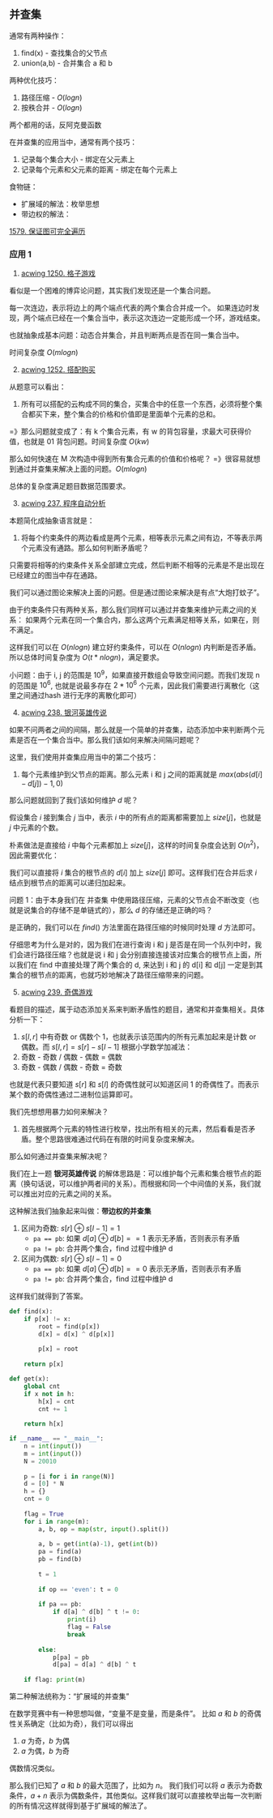## 并查集
通常有两种操作：
1. find(x) - 查找集合的父节点
2. union(a,b) - 合并集合 a 和 b

两种优化技巧：
1. 路径压缩 - $O(logn)$
2. 按秩合并 - $O(logn)$

两个都用的话，反阿克曼函数

在并查集的应用当中，通常有两个技巧：
1. 记录每个集合大小 - 绑定在父元素上
2. 记录每个元素和父元素的距离 - 绑定在每个元素上

食物链：
- 扩展域的解法：枚举思想
- 带边权的解法：

[1579. 保证图可完全遍历](https://leetcode-cn.com/problems/remove-max-number-of-edges-to-keep-graph-fully-traversable/)


### 应用 1
1. [acwing 1250. 格子游戏](https://www.acwing.com/problem/content/1252/)

看似是一个困难的博弈论问题，其实我们发现还是一个集合问题。

每一次连边，表示将边上的两个端点代表的两个集合合并成一个。
如果连边时发现，两个端点已经在一个集合当中，表示这次连边一定能形成一个环，游戏结束。

也就抽象成基本问题：动态合并集合，并且判断两点是否在同一集合当中。

时间复杂度 $O(mlogn)$


2. [acwing 1252. 搭配购买](https://www.acwing.com/problem/content/1254/)

从题意可以看出：
1. 所有可以搭配的云构成不同的集合，买集合中的任意一个东西，必须将整个集合都买下来，整个集合的价格和价值即是里面单个元素的总和。

=》那么问题就变成了：有 k 个集合元素，有 w 的背包容量，求最大可获得价值，也就是 01 背包问题。时间复杂度 $O(kw)$

那么如何快速在 M 次构造中得到所有集合元素的价值和价格呢？
=》很容易就想到通过并查集来解决上面的问题。$O(mlogn)$

总体的复杂度满足题目数据范围要求。



3. [acwing 237. 程序自动分析](https://www.acwing.com/problem/content/239/)

本题简化成抽象语言就是：
1. 将每个约束条件的两边看成是两个元素，相等表示元素之间有边，不等表示两个元素没有通路。那么如何判断矛盾呢？

只需要将相等的约束条件关系全部建立完成，然后判断不相等的元素是不是出现在已经建立的图当中存在通路。

我们可以通过图论来解决上面的问题。但是通过图论来解决是有点“大炮打蚊子”。

由于约束条件只有两种关系，那么我们同样可以通过并查集来维护元素之间的关系：
如果两个元素在同一个集合内，那么这两个元素满足相等关系，如果在，则不满足。

这样我们可以在 $O(nlogn)$ 建立好约束条件，可以在 $O(nlogn)$ 内判断是否矛盾。所以总体时间复杂度为 $O(t*nlogn)$，满足要求。

小问题：由于 i, j 的范围是 $10^9$，如果直接开数组会导致空间问题。而我们发现 n 的范围是 $10^6$, 也就是说最多存在 $2*10^6$ 个元素，因此我们需要进行离散化（这里之间通过hash 进行无序的离散化即可）

4. [acwing 238. 银河英雄传说](https://www.acwing.com/problem/content/240/)

如果不问两者之间的间隔，那么就是一个简单的并查集，动态添加中来判断两个元素是否在一个集合当中。那么我们该如何来解决间隔问题呢？

这里，我们使用并查集应用当中的第二个技巧：
1. 每个元素维护到父节点的距离。那么元素 i 和 j 之间的距离就是 $max(abs(d[i] - d[j])-1, 0)$

那么问题就回到了我们该如何维护 $d$ 呢？

假设集合 $i$ 接到集合 $j$ 当中，表示 $i$ 中的所有点的距离都需要加上 $size[j]$，也就是 $j$ 中元素的个数。

朴素做法是直接给 $i$ 中每个元素都加上 $size[j]$，这样的时间复杂度会达到 $O(n^2)$，因此需要优化：

我们可以直接将 $i$ 集合的根节点的 $d[i]$ 加上 $size[j]$ 即可。这样我们在合并后求 $i$ 结点到根节点的距离可以递归加起来。

问题 1：由于本身我们在 并查集 中使用路径压缩，元素的父节点会不断改变（也就是说集合的存储不是单链式的），那么 $d$ 的存储还是正确的吗？

是正确的，我们可以在 $find()$ 方法里面在路径压缩的时候同时处理 $d$ 方法即可。

仔细思考为什么是对的，因为我们在进行查询 i 和 j 是否是在同一个队列中时，我们会进行路径压缩？也就是说 i 和 j 会分别直接连接该对应集合的根节点上面，所以我们在 find 中直接处理了两个集合的 d, 来达到 i 和 j 的 d[i] 和 d[j] 一定是到其集合的根节点的距离，也就巧妙地解决了路径压缩带来的问题。

5. [acwing 239. 奇偶游戏](https://www.acwing.com/problem/content/241/)

看题目的描述，属于动态添加关系来判断矛盾性的题目，通常和并查集相关。具体分析一下：
1. $s[l, r]$ 中有奇数 or 偶数个 1，也就表示该范围内的所有元素加起来是计数 or 偶数。而 $s[l, r] = s[r] - s[l-1]$ 根据小学数学加减法：
1. 奇数 - 奇数 / 偶数 - 偶数 = 偶数
2. 奇数 - 偶数 / 偶数 - 奇数 = 奇数

也就是代表只要知道 $s[r]$ 和 $s[l]$ 的奇偶性就可以知道区间 1 的奇偶性了。而表示某个数的奇偶性通过二进制位运算即可。

我们先想想用暴力如何来解决？
1. 首先根据两个元素的特性进行枚举，找出所有相关的元素，然后看看是否矛盾。整个思路很难通过代码在有限的时间复杂度来解决。

那么如何通过并查集来解决呢？

我们在上一题 **银河英雄传说** 的解体思路是：可以维护每个元素和集合根节点的距离（换句话说，可以维护两者间的关系）。而根据和同一个中间值的关系，我们就可以推出对应的元素之间的关系。

这种解法我们抽象起来叫做：**带边权的并查集**

1. 区间为奇数: $s[r] \oplus s[l-1] = 1$
   - `pa == pb`: 如果 $d[a] \oplus d[b] == 1$ 表示无矛盾，否则表示有矛盾
   - `pa != pb`: 合并两个集合，find 过程中维护 d
2. 区间为偶数: $s[r] \oplus s[l-1] = 0$
   - `pa == pb`: 如果 $d[a] \oplus d[b] == 0$ 表示无矛盾，否则表示有矛盾
   - `pa != pb`: 合并两个集合，find 过程中维护 d


这样我们就得到了答案。
```python
def find(x):
    if p[x] != x:
        root = find(p[x])
        d[x] = d[x] ^ d[p[x]]
        
        p[x] = root
    
    return p[x]

def get(x):
    global cnt
    if x not in h:
        h[x] = cnt
        cnt += 1
    
    return h[x]

if __name__ == "__main__":
    n = int(input())
    m = int(input())
    N = 20010
    
    p = [i for i in range(N)]
    d = [0] * N
    h = {}
    cnt = 0
    
    flag = True
    for i in range(m):
        a, b, op = map(str, input().split())
        
        a, b = get(int(a)-1), get(int(b))
        pa = find(a)
        pb = find(b)
        
        t = 1
        
        if op == 'even': t = 0
        
        if pa == pb:
            if d[a] ^ d[b] ^ t != 0:
                print(i)
                flag = False
                break
            
        else:
            p[pa] = pb
            d[pa] = d[a] ^ d[b] ^ t
    
    if flag: print(m)
```

第二种解法统称为：“扩展域的并查集”

在数学竞赛中有一种思想叫做，“变量不是变量，而是条件”。
比如 $a$ 和 $b$ 的奇偶性关系确定（比如为奇），我们可以得出
1. $a$ 为奇，$b$ 为偶
2. $a$ 为偶，$b$ 为奇


偶数情况类似。

那么我们已知了 $a$ 和 $b$ 的最大范围了，比如为 $n$。
我们我们可以将 $a$ 表示为奇数条件，$a+n$ 表示为偶数条件，其他类似。这样我们就可以直接枚举出每一次判断的所有情况这样就得到基于扩展域的解法了。

```python

```
    
